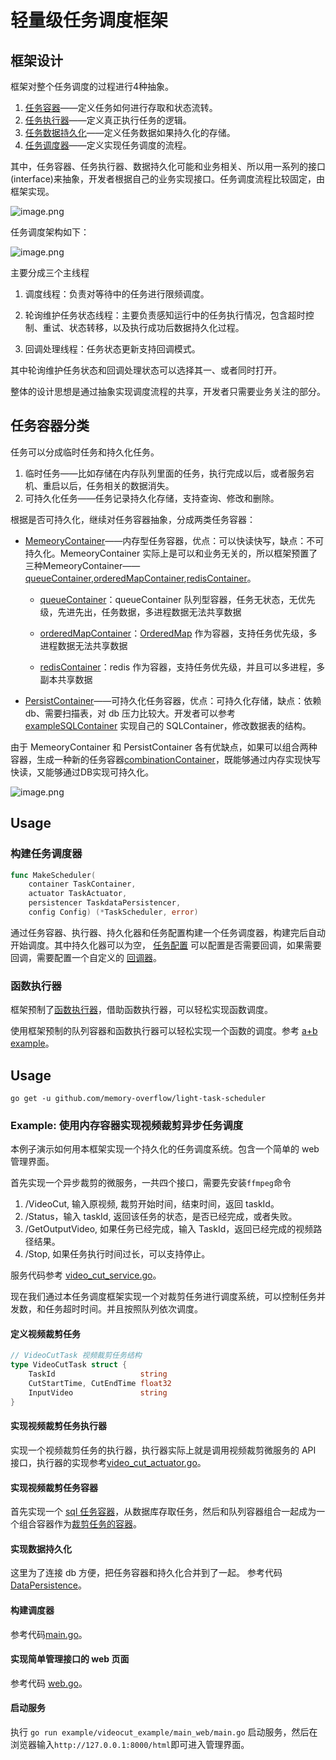 # 轻量级任务调度框架

## 框架设计
框架对整个任务调度的过程进行4种抽象。

1. [任务容器](https://github.com/memory-overflow/light-task-scheduler/blob/develop/task_container.go)——定义任务如何进行存取和状态流转。
2. [任务执行器](https://github.com/memory-overflow/light-task-scheduler/blob/develop/task_actuator.go)——定义真正执行任务的逻辑。
3. [任务数据持久化](https://github.com/memory-overflow/light-task-scheduler/blob/develop/taskdata_persistencer.go)——定义任务数据如果持久化的存储。
4. [任务调度器](https://github.com/memory-overflow/light-task-scheduler/blob/develop/task_scheduler.go)——定义实现任务调度的流程。

其中，任务容器、任务执行器、数据持久化可能和业务相关、所以用一系列的接口(interface)来抽象，开发者根据自己的业务实现接口。任务调度流程比较固定，由框架实现。

<img width="" src="/uploads/B6EC16A926104FCB938F857DE54BD5D0/image.png" alt="image.png" />


任务调度架构如下：

<img width="" src="/uploads/6CEAD9A8FA7246F6B001B98BBC00B0CB/image.png" alt="image.png" />


主要分成三个主线程

1. 调度线程：负责对等待中的任务进行限频调度。

2. 轮询维护任务状态线程：主要负责感知运行中的任务执行情况，包含超时控制、重试、状态转移，以及执行成功后数据持久化过程。

3. 回调处理线程：任务状态更新支持回调模式。

其中轮询维护任务状态和回调处理状态可以选择其一、或者同时打开。

整体的设计思想是通过抽象实现调度流程的共享，开发者只需要业务关注的部分。

## 任务容器分类

任务可以分成临时任务和持久化任务。

1. 临时任务——比如存储在内存队列里面的任务，执行完成以后，或者服务宕机、重启以后，任务相关的数据消失。
2. 可持久化任务——任务记录持久化存储，支持查询、修改和删除。

根据是否可持久化，继续对任务容器抽象，分成两类任务容器：

- [MemeoryContainer](https://github.com/memory-overflow/light-task-scheduler/blob/develop/container/memory_container/memory_container.go)——内存型任务容器，优点：可以快读快写，缺点：不可持久化。MemeoryContainer 实际上是可以和业务无关的，所以框架预置了三种MemeoryContainer——[queueContainer](https://github.com/memory-overflow/light-task-scheduler/blob/develop/container/memory_container/queue_container.go),[orderedMapContainer](https://github.com/memory-overflow/light-task-scheduler/blob/develop/container/memory_container/orderedmap_container.go),[redisContainer](https://github.com/memory-overflow/light-task-scheduler/blob/develop/container/memory_container/redis_container.go)。

  - [queueContainer](https://github.com/memory-overflow/light-task-scheduler/blob/develop/container/memory_container/queue_container.go)：queueContainer 队列型容器，任务无状态，无优先级，先进先出，任务数据，多进程数据无法共享数据

  - [orderedMapContainer](https://github.com/memory-overflow/light-task-scheduler/blob/develop/container/memory_container/orderedmap_container.go)：[OrderedMap](https://github.com/memory-overflow/go-orderedmap/blob/main/ordered_map.go) 作为容器，支持任务优先级，多进程数据无法共享数据

  - [redisContainer](https://github.com/memory-overflow/light-task-scheduler/blob/develop/container/memory_container/redis_container.go)：redis 作为容器，支持任务优先级，并且可以多进程，多副本共享数据

- [PersistContainer](https://github.com/memory-overflow/light-task-scheduler/blob/main/container/persist_container/persist_container.go)——可持久化任务容器，优点：可持久化存储，缺点：依赖db、需要扫描表，对 db 压力比较大。开发者可以参考[exampleSQLContainer](https://github.com/memory-overflow/light-task-scheduler/blob/develop/example/videocut_example/video_cut/example_sql_container.go) 实现自己的 SQLContainer，修改数据表的结构。

由于 MemeoryContainer 和 PersistContainer 各有优缺点，如果可以组合两种容器，生成一种新的任务容器[combinationContainer](https://github.com/memory-overflow/light-task-scheduler/blob/develop/upload/container.png)，既能够通过内存实现快写快读，又能够通过DB实现可持久化。

<img width="" src="/uploads/5DAE554F938A4C6FB89098EB9125B6D9/image.png" alt="image.png" />


## Usage

### 构建任务调度器

```go
func MakeScheduler(
	container TaskContainer,
	actuator TaskActuator,
	persistencer TaskdataPersistencer,
	config Config) (*TaskScheduler, error)
```
通过任务容器、执行器、持久化器和任务配置构建一个任务调度器，构建完后自动开始调度。其中持久化器可以为空，
[任务配置](https://github.com/memory-overflow/light-task-scheduler/blob/develop/task_scheduler.go#L16)
可以配置是否需要回调，如果需要回调，需要配置一个自定义的
[回调器](https://github.com/memory-overflow/light-task-scheduler/blob/develop/callback_receiver.go)。

### 函数执行器
框架预制了[函数执行器](https://github.com/memory-overflow/light-task-scheduler/blob/develop/actuator/function_actuator.go)，借助函数执行器，可以轻松实现函数调度。

使用框架预制的队列容器和函数执行器可以轻松实现一个函数的调度。参考 [a+b example](https://github.com/memory-overflow/light-task-scheduler/blob/develop/example/add_example/main.go)。

## Usage
```
go get -u github.com/memory-overflow/light-task-scheduler
```


### Example: 使用内存容器实现视频裁剪异步任务调度
本例子演示如何用本框架实现一个持久化的任务调度系统。包含一个简单的 web 管理界面。

首先实现一个异步裁剪的微服务，一共四个接口，需要先安装`ffmpeg`命令
1. /VideoCut, 输入原视频, 裁剪开始时间，结束时间，返回 taskId。
2. /Status，输入 taskId, 返回该任务的状态，是否已经完成，或者失败。
3. /GetOutputVideo, 如果任务已经完成，输入 TaskId，返回已经完成的视频路径结果。
4. /Stop, 如果任务执行时间过长，可以支持停止。

服务代码参考 [video_cut_service.go](https://github.com/memory-overflow/light-task-scheduler/blob/develop/example/videocut_example/video_cut/video_cut_service.go)。

现在我们通过本任务调度框架实现一个对裁剪任务进行调度系统，可以控制任务并发数，和任务超时时间。并且按照队列依次调度。

#### 定义视频裁剪任务
```go
// VideoCutTask 视频裁剪任务结构
type VideoCutTask struct {
	TaskId                   string
	CutStartTime, CutEndTime float32
	InputVideo               string
}
```

#### 实现视频裁剪任务执行器

实现一个视频裁剪任务的执行器，执行器实际上就是调用视频裁剪微服务的 API 接口，执行器的实现参考[video_cut_actuator.go](https://github.com/memory-overflow/light-task-scheduler/blob/develop/example/videocut_example/video_cut/video_cut_actuator.go)。

#### 实现视频裁剪任务容器
首先实现一个 [sql 任务容器](https://github.com/memory-overflow/light-task-scheduler/blob/develop/example/videocut_example/video_cut/example_sql_container.go)，从数据库存取任务，然后和队列容器组合一起成为一个组合容器作为[裁剪任务的容器](https://github.com/memory-overflow/light-task-scheduler/blob/develop/example/videocut_example/main_web/main.go#L23)。

#### 实现数据持久化
这里为了连接 db 方便，把任务容器和持久化合并到了一起。
参考代码[DataPersistence](https://github.com/memory-overflow/light-task-scheduler/blob/develop/example/videocut_example/video_cut/example_sql_container.go#L387)。


#### 构建调度器
参考代码[main.go](https://github.com/memory-overflow/light-task-scheduler/blob/develop/example/videocut_example/main_web/main.go#L26)。

#### 实现简单管理接口的 web 页面
参考代码 [web.go](https://github.com/memory-overflow/light-task-scheduler/blob/develop/example/videocut_example/video_cut/web.go)。


#### 启动服务
执行 `go run example/videocut_example/main_web/main.go` 启动服务，然后在浏览器输入`http://127.0.0.1:8000/html`即可进入管理界面。


